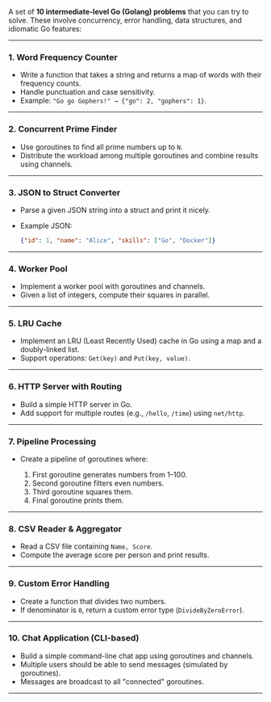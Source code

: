 A set of **10 intermediate-level Go (Golang) problems** that you can try to solve. These involve concurrency, error handling, data structures, and idiomatic Go features:

---

### 1. **Word Frequency Counter**

* Write a function that takes a string and returns a map of words with their frequency counts.
* Handle punctuation and case sensitivity.
* Example: `"Go go Gophers!" → {"go": 2, "gophers": 1}`.

---

### 2. **Concurrent Prime Finder**

* Use goroutines to find all prime numbers up to `N`.
* Distribute the workload among multiple goroutines and combine results using channels.

---

### 3. **JSON to Struct Converter**

* Parse a given JSON string into a struct and print it nicely.
* Example JSON:

  ```json
  {"id": 1, "name": "Alice", "skills": ["Go", "Docker"]}
  ```

---

### 4. **Worker Pool**

* Implement a worker pool with goroutines and channels.
* Given a list of integers, compute their squares in parallel.

---

### 5. **LRU Cache**

* Implement an LRU (Least Recently Used) cache in Go using a map and a doubly-linked list.
* Support operations: `Get(key)` and `Put(key, value)`.

---

### 6. **HTTP Server with Routing**

* Build a simple HTTP server in Go.
* Add support for multiple routes (e.g., `/hello`, `/time`) using `net/http`.

---

### 7. **Pipeline Processing**

* Create a pipeline of goroutines where:

  1. First goroutine generates numbers from 1–100.
  2. Second goroutine filters even numbers.
  3. Third goroutine squares them.
  4. Final goroutine prints them.

---

### 8. **CSV Reader & Aggregator**

* Read a CSV file containing `Name, Score`.
* Compute the average score per person and print results.

---

### 9. **Custom Error Handling**

* Create a function that divides two numbers.
* If denominator is `0`, return a custom error type (`DivideByZeroError`).

---

### 10. **Chat Application (CLI-based)**

* Build a simple command-line chat app using goroutines and channels.
* Multiple users should be able to send messages (simulated by goroutines).
* Messages are broadcast to all "connected" goroutines.

---
